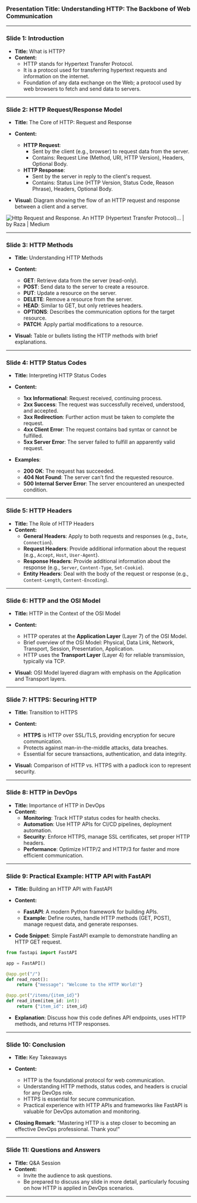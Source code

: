 

### **Presentation Title: Understanding HTTP: The Backbone of Web Communication**

---

### **Slide 1: Introduction**

- **Title:** What is HTTP?
- **Content:**
  - HTTP stands for Hypertext Transfer Protocol.
  - It is a protocol used for transferring hypertext requests and information on the internet.
  - Foundation of any data exchange on the Web; a protocol used by web browsers to fetch and send data to servers.

---

### **Slide 2: HTTP Request/Response Model**

- **Title:** The Core of HTTP: Request and Response
- **Content:**
  - **HTTP Request**:
    - Sent by the client (e.g., browser) to request data from the server.
    - Contains: Request Line (Method, URI, HTTP Version), Headers, Optional Body.
  - **HTTP Response**:
    - Sent by the server in reply to the client's request.
    - Contains: Status Line (HTTP Version, Status Code, Reason Phrase), Headers, Optional Body.

- **Visual:** Diagram showing the flow of an HTTP request and response between a client and a server.

![Http Request and Response. An HTTP (Hypertext Transfer Protocol)… | by Raza  | Medium](https://miro.medium.com/v2/resize:fit:1400/0*oy4-WDRk2mYmbNv7.jpg)

---

### **Slide 3: HTTP Methods**

- **Title:** Understanding HTTP Methods
- **Content:**
  - **GET**: Retrieve data from the server (read-only).
  - **POST**: Send data to the server to create a resource.
  - **PUT**: Update a resource on the server.
  - **DELETE**: Remove a resource from the server.
  - **HEAD**: Similar to GET, but only retrieves headers.
  - **OPTIONS**: Describes the communication options for the target resource.
  - **PATCH**: Apply partial modifications to a resource.

- **Visual:** Table or bullets listing the HTTP methods with brief explanations.

---

### **Slide 4: HTTP Status Codes**

- **Title:** Interpreting HTTP Status Codes
- **Content:**
  - **1xx Informational**: Request received, continuing process.
  - **2xx Success**: The request was successfully received, understood, and accepted.
  - **3xx Redirection**: Further action must be taken to complete the request.
  - **4xx Client Error**: The request contains bad syntax or cannot be fulfilled.
  - **5xx Server Error**: The server failed to fulfill an apparently valid request.

- **Examples**:
  - **200 OK**: The request has succeeded.
  - **404 Not Found**: The server can’t find the requested resource.
  - **500 Internal Server Error**: The server encountered an unexpected condition.

---

### **Slide 5: HTTP Headers**

- **Title:** The Role of HTTP Headers
- **Content:**
  - **General Headers**: Apply to both requests and responses (e.g., `Date`, `Connection`).
  - **Request Headers**: Provide additional information about the request (e.g., `Accept`, `Host`, `User-Agent`).
  - **Response Headers**: Provide additional information about the response (e.g., `Server`, `Content-Type`, `Set-Cookie`).
  - **Entity Headers**: Deal with the body of the request or response (e.g., `Content-Length`, `Content-Encoding`).

---

### **Slide 6: HTTP and the OSI Model**

- **Title:** HTTP in the Context of the OSI Model
- **Content:**
  - HTTP operates at the **Application Layer** (Layer 7) of the OSI Model.
  - Brief overview of the OSI Model: Physical, Data Link, Network, Transport, Session, Presentation, Application.
  - HTTP uses the **Transport Layer** (Layer 4) for reliable transmission, typically via TCP.

- **Visual:** OSI Model layered diagram with emphasis on the Application and Transport layers.

---

### **Slide 7: HTTPS: Securing HTTP**

- **Title:** Transition to HTTPS
- **Content:**
  - **HTTPS** is HTTP over SSL/TLS, providing encryption for secure communication.
  - Protects against man-in-the-middle attacks, data breaches.
  - Essential for secure transactions, authentication, and data integrity.

- **Visual:** Comparison of HTTP vs. HTTPS with a padlock icon to represent security.

---

### **Slide 8: HTTP in DevOps**

- **Title:** Importance of HTTP in DevOps
- **Content:**
  - **Monitoring**: Track HTTP status codes for health checks.
  - **Automation**: Use HTTP APIs for CI/CD pipelines, deployment automation.
  - **Security**: Enforce HTTPS, manage SSL certificates, set proper HTTP headers.
  - **Performance**: Optimize HTTP/2 and HTTP/3 for faster and more efficient communication.

---

### **Slide 9: Practical Example: HTTP API with FastAPI**

- **Title:** Building an HTTP API with FastAPI
- **Content:**
  - **FastAPI**: A modern Python framework for building APIs.
  - **Example**: Define routes, handle HTTP methods (GET, POST), manage request data, and generate responses.
  
- **Code Snippet**: Simple FastAPI example to demonstrate handling an HTTP GET request.

```python
from fastapi import FastAPI

app = FastAPI()

@app.get("/")
def read_root():
    return {"message": "Welcome to the HTTP World!"}

@app.get("/items/{item_id}")
def read_item(item_id: int):
    return {"item_id": item_id}
```

- **Explanation**: Discuss how this code defines API endpoints, uses HTTP methods, and returns HTTP responses.

---

### **Slide 10: Conclusion**

- **Title:** Key Takeaways
- **Content:**
  - HTTP is the foundational protocol for web communication.
  - Understanding HTTP methods, status codes, and headers is crucial for any DevOps role.
  - HTTPS is essential for secure communication.
  - Practical experience with HTTP APIs and frameworks like FastAPI is valuable for DevOps automation and monitoring.

- **Closing Remark**: "Mastering HTTP is a step closer to becoming an effective DevOps professional. Thank you!"

---

### **Slide 11: Questions and Answers**

- **Title:** Q&A Session
- **Content:**
  - Invite the audience to ask questions.
  - Be prepared to discuss any slide in more detail, particularly focusing on how HTTP is applied in DevOps scenarios.

---

